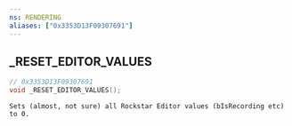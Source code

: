 ```yaml
---
ns: RENDERING
aliases: ["0x3353D13F09307691"]
---
```

## _RESET_EDITOR_VALUES

```c
// 0x3353D13F09307691
void _RESET_EDITOR_VALUES();
```

```
Sets (almost, not sure) all Rockstar Editor values (bIsRecording etc) to 0.  
```

